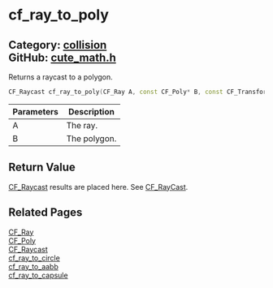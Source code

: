 [//]: # (This file is automatically generated by Cute Framework's docs parser.)
[//]: # (Do not edit this file by hand!)
[//]: # (See: https://github.com/RandyGaul/cute_framework/blob/master/samples/docs_parser.cpp)
[](../header.md ':include')

# cf_ray_to_poly

Category: [collision](/api_reference?id=collision)  
GitHub: [cute_math.h](https://github.com/RandyGaul/cute_framework/blob/master/include/cute_math.h)  
---

Returns a raycast to a polygon.

```cpp
CF_Raycast cf_ray_to_poly(CF_Ray A, const CF_Poly* B, const CF_Transform* bx_ptr);
```

Parameters | Description
--- | ---
A | The ray.
B | The polygon.

## Return Value

[CF_Raycast](/math/cf_raycast.md) results are placed here. See [CF_RayCast](/math/cf_raycast.md).

## Related Pages

[CF_Ray](/math/cf_ray.md)  
[CF_Poly](/collision/cf_poly.md)  
[CF_Raycast](/math/cf_raycast.md)  
[cf_ray_to_circle](/collision/cf_ray_to_circle.md)  
[cf_ray_to_aabb](/collision/cf_ray_to_aabb.md)  
[cf_ray_to_capsule](/collision/cf_ray_to_capsule.md)  
